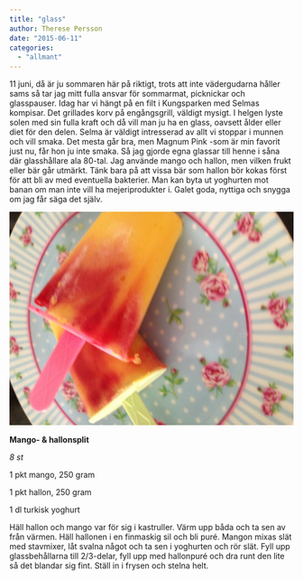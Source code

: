 ```yaml
---
title: "glass"
author: Therese Persson
date: "2015-06-11"
categories: 
  - "allmant"
---
```


11 juni, då är ju sommaren här på riktigt, trots att inte vädergudarna håller sams så tar jag mitt fulla ansvar för sommarmat, picknickar och glasspauser. Idag har vi hängt på en filt i Kungsparken med Selmas kompisar. Det grillades korv på engångsgrill, väldigt mysigt. I helgen lyste solen med sin fulla kraft och då vill man ju ha en glass, oavsett ålder eller diet för den delen. Selma är väldigt intresserad av allt vi stoppar i munnen och vill smaka. Det mesta går bra, men Magnum Pink -som är min favorit just nu, får hon ju inte smaka. Så jag gjorde egna glassar till henne i såna där glasshållare ala 80-tal. Jag använde mango och hallon, men vilken frukt eller bär går utmärkt. Tänk bara på att vissa bär som hallon bör kokas först för att bli av med eventuella bakterier. Man kan byta ut yoghurten mot banan om man inte vill ha mejeriprodukter i. Galet goda, nyttiga och snygga om jag får säga det själv.

![IMG_7679](/static/img/IMG_7679-1020x765.jpg)

**Mango- & hallonsplit**

_8 st_

1 pkt mango, 250 gram

1 pkt hallon, 250 gram

1 dl turkisk yoghurt

Häll hallon och mango var för sig i kastruller. Värm upp båda och ta sen av från värmen. Häll hallonen i en finmaskig sil och bli puré. Mangon mixas slät med stavmixer, låt svalna något och ta sen i yoghurten och rör slät. Fyll upp glassbehållarna till 2/3-delar, fyll upp med hallonpuré och dra runt den lite så det blandar sig fint. Ställ in i frysen och stelna helt.
